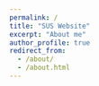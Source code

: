 ```yaml
---
permalink: /
title: "SUS Website"
excerpt: "About me"
author_profile: true
redirect_from: 
  - /about/
  - /about.html
---
```

